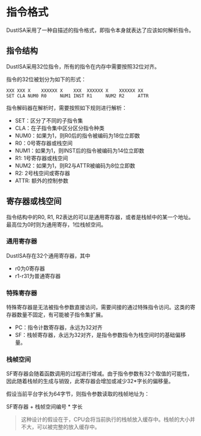 # 指令格式

DustISA采用了一种自描述的指令格式，即指令本身就表达了应该如何解析指令。

## 指令结构

DustISA采用32位指令，所有的指令在内存中需要按照32位对齐。

指令的32位被划分为如下的形式：

```
XXX XXX X    XXXXXX X    XXX  XXXXXX X    XXXXXX XX
SET CLA NUM0 R0     NUM1 INST R1     NUM2 R2     ATTR
```

指令解码器在解析时，需要按照如下规则进行解析：

- SET：区分了不同的子指令集
- CLA：在子指令集中区分区分指令种类
- NUM0：如果为1，则R0后的指令被编码为18位立即数
- R0：0号寄存器或栈空间
- NUM1：如果为1，则INST后的指令被编码为14位立即数
- R1: 1号寄存器或栈空间
- NUM2：如果为1，则R2与ATTR被编码为8位立即数
- R2: 2号栈空间或寄存器
- ATTR: 额外的控制参数

## 寄存器或栈空间

指令结构中的R0, R1, R2表达的可以是通用寄存器，或者是栈帧中的某一个地址。最高位为0时则为通用寄存，1位栈帧空间。

### 通用寄存器

DustISA存在32个通用寄存器，其中

- r0为0寄存器
- r1-r31为普通寄存器

### 特殊寄存器

特殊寄存器是无法被指令参数直接访问，需要间接的通过特殊指令访问。这类的寄存器数量不固定，有可能被子指令集扩展。

- PC：指令计数寄存器，永远为32对齐
- SF：栈帧寄存器，永远为32对齐，是指令参数指令为栈空间时的基础偏移量。

### 栈帧空间

SF寄存器会随着函数调用的过程进行增减。由于指令参数有32个取值的可能性，因此随着栈帧的生成与销毁，此寄存器会增加或减少32*字长的偏移量。

假设当前平台字长为64字节，则指令参数读取的栈帧地址为：

SF寄存器 + 栈帧空间编号 * 字长

> 这种设计的假设在于，CPU会将当前执行的栈帧放入缓存中。栈帧的大小并不大，可以被完整的放入缓存中。
